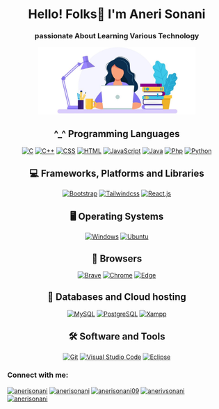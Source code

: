 <h1 align="center">Hello! Folks👋 I'm Aneri Sonani</h1>
<h3 align="center">passionate About Learning Various Technology</h3>
<center>
<img src="image.jpg" width="72%">
<center>

## ^_^ Programming Languages

<p>
    <a href="#"><img alt="C" src="https://img.shields.io/badge/C-00599C?style=flat&logo=c&logoColor=white"></a>
    <a href="#"><img alt="C++" src="https://img.shields.io/badge/C%2B%2B-00599C?style=flat&logo=c%2B%2B&logoColor=white"></a>
    <a href="#"><img alt="CSS" src="https://img.shields.io/badge/CSS3-1572B6?style=flat&logo=css3&logoColor=white"></a>
    <a href="#"><img alt="HTML" src="https://img.shields.io/badge/HTML5-E34F26?style=flat&logo=html5&logoColor=white"></a>
<!--     <a href="#"><img alt="Sass" src="https://img.shields.io/badge/Sass-CC6699?&logo=sass&logoColor=white"></a> -->
    <a href="#"><img alt="JavaScript" src="https://img.shields.io/badge/JavaScript-323330?style=flat&logo=javascript&logoColor=F7DF1E"></a>
    <a href="#"><img alt="Java" src="https://img.shields.io/badge/Java-ED8B00?style=flat&logo=java&logoColor=white"></a>
    <a href="#"><img alt="Php" src="https://img.shields.io/badge/PHP-777BB4?style=flat&logo=php&logoColor=white"></a>
    <a href="#"><img alt="Python" src="https://img.shields.io/badge/Python-FFD43B?style=flat&logo=python&logoColor=blue"></a>
</p>

## 💻 Frameworks, Platforms and Libraries
<p>
   <a href="#"><img alt="Bootstrap" src="https://img.shields.io/badge/Bootstrap-563D7C?style=flat&logo=bootstrap&logoColor=white"></a>
   <a href="#"><img alt="Tailwindcss" src="https://img.shields.io/badge/Tailwind_CSS-38B2AC?style=flat&logo=tailwind-css&logoColor=white"></a>
	<a href="#"><img alt="React.js" src="https://img.shields.io/badge/React-20232A?style=flat&logo=react&logoColor=61DAFB"></a>

</p>

## 🖥 Operating Systems
<p>
	<a href="#"><img alt="Windows" src="https://img.shields.io/badge/Windows-0078D6?style=flat&logo=windows&logoColor=white"></a>
	<a href="#"><img alt="Ubuntu" src="https://img.shields.io/badge/Ubuntu-E95420?style=flat&logo=ubuntu&logoColor=white"></a>
  
</p>

## 🔭 Browsers
<p>
	<a href="#"><img alt="Brave" src="https://img.shields.io/badge/Brave-FB542B?logo=brave&logoColor=white"></a>
	<a href="#"><img alt="Chrome" src="https://img.shields.io/badge/Google_chrome-4285F4?logo=Google-Chrome&logoColor=white"></a>
	<a href="#"><img alt="Edge" src="https://img.shields.io/badge/Microsoft_Edge-0078D7?logo=Microsoft-edge&logoColor=white"></a>
</p>

## 🏬 Databases and Cloud hosting

<p>
    <a href="#"><img alt="MySQL" src="https://img.shields.io/badge/MySQL-005C84?style=flat&logo=mysql&logoColor=white"></a>
    <a href="#"><img alt="PostgreSQL" src="https://img.shields.io/badge/PostgreSQL-316192?style=flat&logo=postgresql&logoColor=white"></a>
    <a href="#"><img alt="Xampp" src="https://img.shields.io/badge/Xampp-F37623?style=flat&logo=xampp&logoColor=white"></a>
</p> 

## 🛠 Software and Tools
<p>
  <a href="#"><img alt="Git" src="https://img.shields.io/badge/GIT-E44C30?style=flat&logo=git&logoColor=white"></a>
  <a href="#"><img alt="Visual Studio Code" src="https://img.shields.io/badge/Visual_Studio_Code-0078D4?style=flat&logo=visual%20studio%20code&logoColor=white"></a>
<!-- 	<a href="#"><img alt="Sublime" src="https://img.shields.io/badge/sublime_text-%23575757.svg?logo=sublime-text&logoColor=important"></a> -->
	<a href="#"><img alt="Eclipse" src="https://img.shields.io/badge/Eclipse-2C2255?style=flat&logo=eclipse&logoColor=white"></a>
</p>


<h3 align="left">Connect with me:</h3>
<p align="left">
<a href="https://twitter.com/anerisonani" target="blank"><img align="center" src="https://raw.githubusercontent.com/rahuldkjain/github-profile-readme-generator/master/src/images/icons/Social/twitter.svg" alt="anerisonani" height="30" width="40" /></a>
<a href="https://linkedin.com/in/anerisonani" target="blank"><img align="center" src="https://raw.githubusercontent.com/rahuldkjain/github-profile-readme-generator/master/src/images/icons/Social/linked-in-alt.svg" alt="anerisonani" height="30" width="40" /></a>
<a href="https://www.codechef.com/users/anerisonani09" target="blank"><img align="center" src="https://cdn.jsdelivr.net/npm/simple-icons@3.1.0/icons/codechef.svg" alt="anerisonani09" height="30" width="40" /></a>
<a href="https://www.hackerrank.com/anerivsonani" target="blank"><img align="center" src="https://raw.githubusercontent.com/rahuldkjain/github-profile-readme-generator/master/src/images/icons/Social/hackerrank.svg" alt="anerivsonani" height="30" width="40" /></a>
<a href="https://auth.geeksforgeeks.org/user/anerisonani" target="blank"><img align="center" src="https://raw.githubusercontent.com/rahuldkjain/github-profile-readme-generator/master/src/images/icons/Social/geeks-for-geeks.svg" alt="anerisonani" height="30" width="40" /></a>
</p>
